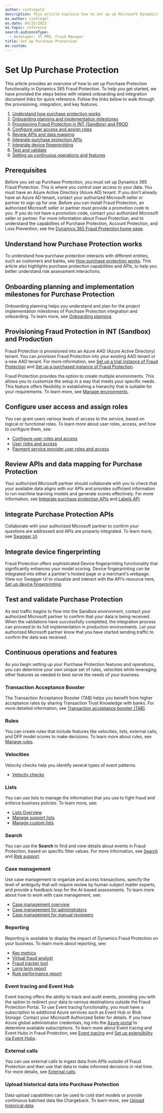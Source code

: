 ```yaml
---
author: cschlegel2
description: This article explains how to set up up Microsoft Dynamics 365 Purchase Protection.  
ms.author: cschlegel
ms.date: 04/25/2023
ms.topic: reference
search.audienceType:
  - Developer, IT PRO, Fraud Manager
title: Set Up Purchase Protection 
ms.custom:
---
```



# Set Up Purchase Protection 
This article provides an overveiw of how to set up Purchase Protection functionality in Dynamics 365 Fraud Protection. To help you get started, we have provided the steps below with related onboarding and integration document links for quick reference. Follow the links below to walk through the provisioning, integration, and key features.  

1. [Understand how purchase protection works](#understand) 
2. [Onboarding planning and implementation milestones](#onboard)
3. [Provisioning Fraud Protection in INT (Sandbox) and PROD](#provision)
4. [Configure user access and assign roles](#configure)
5. [Review APIs and data mapping](#review)
6. [Integrate purchase protection APIs](#purchase)  
7. [Integrate device fingerprinting](#device)
8. [Test and validate](#test)
9. [Setting up continuous operations and features](#continuous)

## Prerequisites 

Before you set up Purchase Protection, you must set up Dynamics 365 Fraud Protection. This is where you control user access to your data. You must have an Azure Active Directory (Azure AD) tenant. If you don't already have an Azure AD tenant, contact your authorized Microsoft seller or partner to sign up for one. 
Before you can install Fraud Protection, an authorized Microsoft seller or partner must provide a promotion code to you. If you do not have a promotion code, contact your authorized Microsoft seller or partner. For more information about Fraud Protection, and to understand the capabilities of Purchase Protection, Account Protection, and Loss Prevention, see the [Dynamics 365 Fraud Protection home page](index.md).

## <a name="understand"></a>  Understand how Purchase Protection works

To understand how purchase protection interacts with different entities, such as customers and banks, see [How purchase protection works](how-pp-works.md). This article also highlights purchase protection capabilities and APIs, to help you better understand risk assessment interactions. 

## <a name="onboard"></a> Onboarding planning and implementation milestones for Purchase Protection  

Onboarding planning helps you understand and plan for the project implementation milestones of Purchase Protection integration and onboarding. To learn more, see [Onboarding planning](pp-onboarding-planning-guide.md).

## <a name="provision"></a>  Provisioning Fraud Protection in INT (Sandbox) and Production 

Fraud Protection is provisioned into an Azure AAD (Azure Active Directory) tenant. You can provision Fraud Protection into your existing AAD tenant or a new AAD tenant. For more information, see [Set up a trial instance of Fraud Protection](promocode-set-up-dfp-trial-version.md)
and [Set up a purchased instance of Fraud Protection](promocode-set-up-dfp-purchased-version.md).

Fraud Protection provides the option to create multiple environments. This allows you to customize the setup in a way that meets your specific needs. This feature offers flexibility in establishing a hierarchy that is suitable for your requirements. To learn more, see [Manage environments](manage-psp-environments.md).

## <a name="configure"></a> Configure user access and assign roles  
 
You can grant users various levels of access to the service, based on logical or functional roles. To learn more about user roles, access, and how to configure them, see: 
 - [Configure user roles and access](configure-user-access.md)
 - [User roles and access](user-roles-access.md)
 - [Payment service provider user roles and access](psp-user-roles.md)
 
## <a name="review"></a>  Review APIs and data mapping for Purchase Protection 

Your authorized Microsoft partner should collaborate with you to check that your available data aligns with our APIs and provides sufficient information to run machine learning models and generate scores effectively. For more information, see [Integrate purchase protection APIs](integrate-real-time-api.md) and [Labels API](labels-api.md).

## <a name="purchase"></a>  Integrate Purchase Protection APIs 

Collaborate with your authorized Microsoft partner to confirm your questions are addressed and APIs are properly integrated. To learn more, see [Swagger UI](swagger.md).

## <a name="device"></a>  Integrate device fingerprinting  

Fraud Protection offers sophisticated Device fingerprinting functionality that significantly enhances your model scoring. Device fingerprinting can be integrated into either a partner's hosted page or a merchant's webpage. View our Swagger UI to visualize and interact with the API’s resource here, [Set up device fingerprinting](device-fingerprinting.md).

## <a name="test"></a>  Test and validate Purchase Protection  

As test traffic begins to flow into the Sandbox environment, contact your authorized Microsoft partner to confirm that your data is being received. When the validations have successfully completed, the integration process can proceed to its full implementation in production environments. Let your authorized Microsoft partner know that you have started sending traffic to confirm the data was received. 

## <a name="continuous"></a>  Continuous operations and features 

As you begin setting up your Purchase Protection features and operations, you can determine your own unique set of rules, velocities while leveraging other features as needed to best serve the needs of your business.  

### Transaction Acceptance Booster

The Transaction Acceptance Booster (TAB) helps you benefit from higher acceptance rates by sharing Transaction Trust Knowledge with banks. For more detailed information, see [Transaction acceptance booster (TAB)](transaction-acceptance-booster.md).

### Rules 

You can create rules that include features like velocities, lists, external calls, and DFP model scores to make decisions. To learn more about rules, see [Manage rules](rules.md).

### Velocities 

Velocity checks help you identify several types of event patterns.
- [Velocity checks](https://learn.microsoft.com/en-us/dynamics365/fraud-protection/velocities)

### Lists 

You can use lists to manage the information that you use to fight fraud and enforce business policies. To learn more, see:
- [Lists Overview](lists-overview.md)
- [Manage support lists](manage-support-lists.md)
- [Manage custom lists](lists.md)

### Search 

You can use the **Search** to find and view details about events in Fraud Protection, based on specific filter values. For more information, see [Search](search.md) and [Risk support](risk-support.md).

### Case management 

Use case management to organize and access transactions, specify the level of ambiguity that will require review by human subject matter experts, and provide a feedback loop for the AI-based assessments. To learn more about how to work with case management, see: 
- [Case management overview](case-management-overview.md)
- [Case management for administrators](case-management-administrator.md)
- [Case management for manual reviewers](ase-management-manual-review.md)

### Reporting 

Reporting is available to display the impact of Dynamics Fraud Protection on your business. To learn more about reporting, see:
- [Key metrics](scorecard.md)
- [Virtual fraud analyst](virtual-fraud-analyst.md)
- [Fraud tracker tool](fraud-tracker.md)
- [Long term report](long-term-report.md)
- [Rule performance report](rule-performance-report.md)

### Event tracing and Event Hub

Event tracing offers the ability to track and audit events, providing you with the option to redirect your data to various destinations outside the Fraud Protection Portal. To use Event tracing functionality, you must have a subscription to additional Azure services such as Event Hub or Blob Storage. Contact your Microsoft Authorized Seller for details. If you have Azure global administrator credentials, log into the [Azure portal](https://ms.portal.azure.com) to determine available subscriptions. To learn more about Event tracing and Event Hubs in Fraud Protection, see [Event tracing](event-tracing.md) and [Set up extensibility via Event Hubs](extensibility-via-event-hubs-overview.md).

### External calls 

You can use external calls to ingest data from APIs outside of Fraud Protection and then use that data to make informed decisions in real time. For more details, see [External calls](external-calls.md).

### Upload historical data into Purchase Protection 

Data upload capabilities can be used to cold start models or provide continuous batched data like Chargeback. To learn more, see [Upload historical data](data-upload.md).
